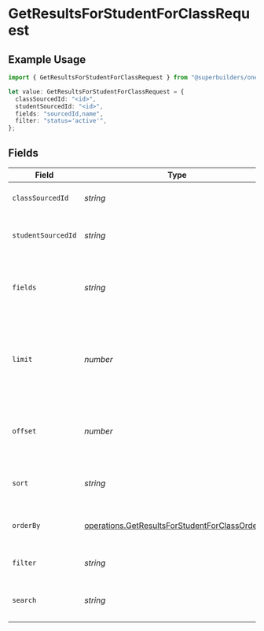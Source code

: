 # GetResultsForStudentForClassRequest

## Example Usage

```typescript
import { GetResultsForStudentForClassRequest } from "@superbuilders/oneroster/models/operations";

let value: GetResultsForStudentForClassRequest = {
  classSourcedId: "<id>",
  studentSourcedId: "<id>",
  fields: "sourcedId,name",
  filter: "status='active'",
};
```

## Fields

| Field                                                                                                            | Type                                                                                                             | Required                                                                                                         | Description                                                                                                      | Example                                                                                                          |
| ---------------------------------------------------------------------------------------------------------------- | ---------------------------------------------------------------------------------------------------------------- | ---------------------------------------------------------------------------------------------------------------- | ---------------------------------------------------------------------------------------------------------------- | ---------------------------------------------------------------------------------------------------------------- |
| `classSourcedId`                                                                                                 | *string*                                                                                                         | :heavy_check_mark:                                                                                               | The sourcedId of the class                                                                                       |                                                                                                                  |
| `studentSourcedId`                                                                                               | *string*                                                                                                         | :heavy_check_mark:                                                                                               | The sourcedId of the student                                                                                     |                                                                                                                  |
| `fields`                                                                                                         | *string*                                                                                                         | :heavy_minus_sign:                                                                                               | Comma-separated list of fields to include in the response                                                        | sourcedId,name                                                                                                   |
| `limit`                                                                                                          | *number*                                                                                                         | :heavy_minus_sign:                                                                                               | The maximum number of items to return in the paginated response                                                  | 100                                                                                                              |
| `offset`                                                                                                         | *number*                                                                                                         | :heavy_minus_sign:                                                                                               | The number of items to skip in the paginated response                                                            | 0                                                                                                                |
| `sort`                                                                                                           | *string*                                                                                                         | :heavy_minus_sign:                                                                                               | The field to sort the response by                                                                                |                                                                                                                  |
| `orderBy`                                                                                                        | [operations.GetResultsForStudentForClassOrderBy](../../models/operations/getresultsforstudentforclassorderby.md) | :heavy_minus_sign:                                                                                               | The order to sort the response by                                                                                |                                                                                                                  |
| `filter`                                                                                                         | *string*                                                                                                         | :heavy_minus_sign:                                                                                               | The filter to apply to the response                                                                              | status='active'                                                                                                  |
| `search`                                                                                                         | *string*                                                                                                         | :heavy_minus_sign:                                                                                               | The search query to apply to the response                                                                        |                                                                                                                  |